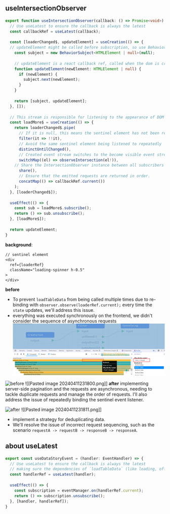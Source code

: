 ## useIntersectionObserver
```ts
export function useIntersectionObserver(callback: () => Promise<void>) {
  // Use useLatest to ensure the callback is always the latest
  const callbackRef = useLatest(callback);

  const [loaderChanged$, updateElement] = useCreation(() => {
  // updateElement might be called before subscription, so use BehaviorSubject to replay the most recent call to updateElement. This ensures that subscribers do not miss the mounting event of the sentinel element
    const subject = new BehaviorSubject<HTMLElement | null>(null);

    // updateElement is a react callback ref, called when the dom is created. Through it, one can subscribe to the event that the sentinel element has been created.
    function updateElement(newElement: HTMLElement | null) {
      if (newElement) {
        subject.next(newElement);
      }
    }

    return [subject, updateElement];
  }, []);

  // This stream is responsible for listening to the appearance of DOM elements and triggering the callback function
  const loadMore$ = useCreation(() => {
    return loaderChanged$.pipe(
      // If it is null, this means the sentinel element has not been rendered to the page yet. No need to start listening
      filter(it => !!it),
      // Avoid the same sentinel element being listened to repeatedly
      distinctUntilChanged(),
      // Created event stream switches to the become visible event stream of the sentinel element
      switchMap((el) => observeIntersection(el!)),
    // Share the IntersectionObserver instance between all subscribers
      share(),
      // Ensure that the emitted requests are returned in order.
      concatMap(() => callbackRef.current())
    );
  }, [loaderChanged$]);

  useEffect(() => {
    const sub = loadMore$.subscribe();
    return () => sub.unsubscribe();
  }, [loadMore$]);

  return updateElement;
}
```

**background**:
```tsx
// sentinel element
<div  
  ref={loaderRef}  
  className="loading-spinner h-0.5"  
>  
</div>
```

**before** 
- To prevent ``loadTableData`` from being called multiple times due to re-binding with ``observer.observe(loaderRef.current);`` every time the ``state`` updates, we'll address this issue. 
- everything was executed synchronously on the frontend, we didn't consider the sequence of asynchronous requests
  ![a](../assets/Pasted%20image%2020240304171949.png)

![before](../assets/Pasted%20image%20240411231800.png)
![[Pasted image 20240411231800.png]]
**after**  implementing server-side pagination and the requests are asynchronous, needing to tackle duplicate requests and manage the order of requests. I'll also address the issue of repeatedly binding the sentinel event listener.

![after](../assets/Pasted%20image%20240411231811.png)
![[Pasted image 20240411231811.png]]
- implement a strategy for deduplicating data.
-  We'll resolve the issue of incorrect request sequencing, such as the scenario ``requestA -> requestB -> responseB -> responseA``. 

## about useLatest

```ts
export const useDataStoryEvent = (handler: EventHandler) => {  
  // Use useLatest to ensure the callback is always the latest
  // making sure the dependencies of `loadTableData` (like loading, offset, etc) are current.
  const handlerRef = useLatest(handler);  
  
  useEffect(() => {  
    const subscription = eventManager.on(handlerRef.current);  
    return () => subscription.unsubscribe();  
  }, [handler, handlerRef]);  
}
```
